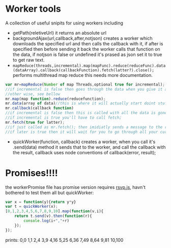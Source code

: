 # Worker tools

A collection of useful snipits for using workers including

* getPath(reletiveUrl) it returns an absolute url
* backgroundAjax(url,callback,after,notjson) creates a worker which downloads the specified url and then calls the callback with it, if after is specified then before sending it back the worker calls that function on the data, if notjson is false or undefined it's prased as json set it to true to get raw text.
* `mapReduce(threads,incremental).map(mapFunc).reduce(reduceFunc).data(dataArray).callback(callbackFunction).fetch(latter?).close();` performs multithread map reduce this needs more documentation.

```JavaScript
var mr=mapReduce(Number of map Threads,optional true for incremental);
//if incremental is false then goes through the data when you give it and then closes everythign and calls cb with the data
//other wise, see bellow
mr.map(map function).reduce(reducefunction);
mr.data(array of data)//this is where it will actually start doint stuff
mr.callback(callback function)
//if incremental is false then this is called with all the data is gone through
//if incremental is true you'll have to call fetch;
mr.fetch(true for latter);
//if just called as mr.fetch(); then imidiatly sends a message to the reducer to get the data, when it does the callback is called with it
//if later is true then it will wait for you to go through all your current data first.
```

* quickWorker(function, callback) creates a worker, when you call it's .send(data) method it sends that to the worker, and call the callback with the result, callback uses node conventions of callback(error, result);


# Promises!!!!

the workerPromise file has promise version requires [rsvp.js](https://github.com/tildeio/rsvp.js), havn't bothered to test them all but quickWorker:

```JavaScript
var x = function(y){return y*y}
var t = quickWorker(x);
[0,1,2,3,4,5,6,7,8,9,10].map(function(v,i){
	return t.send(v).then(function(r){
		console.log(i+","+r)
	});
});
```
prints:
0,0
1,1
2,4
3,9
4,16
5,25
6,36
7,49
8,64
9,81
10,100